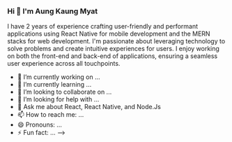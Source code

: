 ### Hi 👋 I'm Aung Kaung Myat

I have 2 years of experience crafting user-friendly and performant applications using React Native for mobile development and the MERN stacks for web development.  I'm passionate about leveraging technology to solve problems and create intuitive experiences for users.  I enjoy working on both the front-end and back-end of applications, ensuring a seamless user experience across all touchpoints.

- 🔭 I’m currently working on ...
- 🌱 I’m currently learning ...
- 👯 I’m looking to collaborate on ...
- 🤔 I’m looking for help with ...
- 💬 Ask me about React, React Native, and Node.Js
- 📫 How to reach me: ...
- 😄 Pronouns: ...
- ⚡ Fun fact: ...
-->
